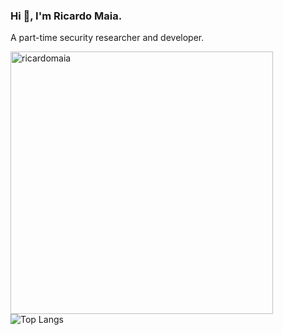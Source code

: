 ### Hi 👋, I'm Ricardo Maia. 
A part-time security researcher and developer.

<p><img align="left" src="https://github-readme-stats.vercel.app/api?username=ricardomaia&show_icons=true&locale=en&theme=radical" alt="ricardomaia" width="420" /></p>

![Top Langs](https://github-readme-stats.vercel.app/api/top-langs/?username=ricardomaia&layout=compact&theme=radical)



